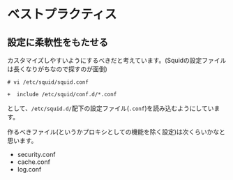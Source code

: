 # ベストプラクティス
## 設定に柔軟性をもたせる
カスタマイズしやすいようにするべきだと考えています。(Squidの設定ファイルは長くなりがちなので探すのが面倒)
```
# vi /etc/squid/squid.conf
```
```
+  include /etc/squid/conf.d/*.conf
```
として、`/etc/squid.d/`配下の設定ファイル(`.conf`)を読み込むようにしています。  
  
作るべきファイル(というかプロキシとしての機能を除く設定)は次くらいかなと思います。
- security.conf
- cache.conf
- log.conf
